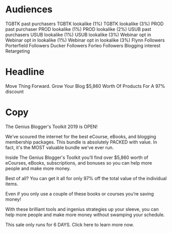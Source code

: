 <!-- TITLE: Tgbtk 2019 -->

# Audiences
TGBTK past purchasers
TGBTK lookalike (1%)
TGBTK lookalike (3%)
PROD past purchaser
PROD lookalike (1%)
PROD lookalike (2%)
USUB past purchasers
USUB lookalike (1%)
USUB lookalike (3%)
Webinar opt in
Webinar opt in lookalike (1%)
Webinar opt in lookalike (3%)
Flynn Followers
Porterfield Followers
Ducker Followers
Forleo Followers
Blogging interest
Retargeting

# Headline
Move Thing Forward. Grow Your Blog
$5,860 Worth Of Products For A 97% discount

# Copy
The Genius Blogger's Toolkit 2019 is OPEN! 

We’ve scoured the internet for the best eCourse, eBooks, and blogging membership packages.  This bundle is absolutely PACKED with value.  In fact, it's the MOST valuable bundle we've ever run.

Inside The Genius Blogger's Toolkit you’ll find over $5,860 worth of eCourses, eBooks, subscriptions, and bonuses so you can help more people and make more money.  

Best of all? You can get it all for only 97% off the total value of the individual items.  
 
Even if you only use a couple of these books or courses you’re saving money!

With these brilliant tools and ingenius strategies up your sleeve, you can help more people and make more money without swamping your schedule.

This sale only runs for 6 DAYS.  Click here to learn more now.